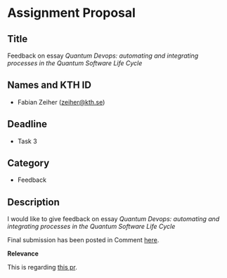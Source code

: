 # Assignment Proposal

## Title

Feedback on essay _Quantum Devops: automating and integrating processes in the Quantum Software Life Cycle_

## Names and KTH ID

  - Fabian Zeiher (zeiher@kth.se)

## Deadline

- Task 3

## Category

- Feedback

## Description

I would like to give feedback on essay _Quantum Devops: automating and integrating processes in the Quantum Software Life Cycle_

Final submission has been posted in Comment [here](https://github.com/KTH/devops-course/issues/2240#issuecomment-1523546603).

**Relevance**

This is regarding [this pr](https://github.com/KTH/devops-course/pull/2240).
